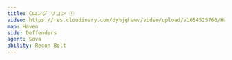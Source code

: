 ```yaml
---
title: Cロング リコン ①
video: https://res.cloudinary.com/dyhjghawv/video/upload/v1654525766/Haven/Sova/haven_sova_def_recon_c_long-1_ocluwi.mp4
map: Haven
side: Deffenders
agent: Sova
ability: Recon Bolt
---
```


